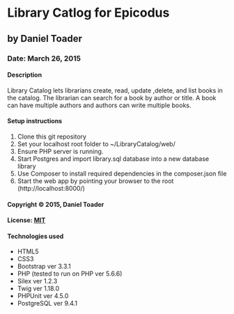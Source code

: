 # Library Catlog for Epicodus
## by Daniel Toader
### Date: March 26, 2015
#### Description
Library Catalog lets librarians create, read, update ,delete, and list books in the catalog. The librarian can search for a book by author or title. A book can have multiple authors and authors can write multiple books.

#### Setup instructions
1. Clone this git repository
2. Set your localhost root folder to ~/LibraryCatalog/web/
3. Ensure PHP server is running.
4. Start Postgres and import library.sql database into a new database library
5. Use Composer to install required dependencies in the composer.json file
6. Start the web app by pointing your browser to the root (http://localhost:8000/)

#### Copyright © 2015, Daniel Toader

#### License: [MIT](https://github.com/twbs/bootstrap/blob/master/LICENSE")  

#### Technologies used
- HTML5
- CSS3
- Bootstrap ver 3.3.1
- PHP (tested to run on PHP ver 5.6.6)
- Silex ver 1.2.3
- Twig ver 1.18.0
- PHPUnit ver 4.5.0
- PostgreSQL ver 9.4.1
